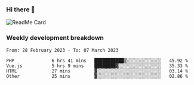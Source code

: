 ### Hi there 👋

<!--
**itzcy/itzcy** is a ✨ _special_ ✨ repository because its `README.md` (this file) appears on your GitHub profile.

Here are some ideas to get you started:

- 🔭 I’m currently working on ...
- 🌱 I’m currently learning ...
- 👯 I’m looking to collaborate on ...
- 🤔 I’m looking for help with ...
- 💬 Ask me about ...
- 📫 How to reach me: ...
- 😄 Pronouns: ...
- ⚡ Fun fact: ...
-->
![ReadMe Card](https://github-readme-stats.vercel.app/api?username=itzcy&show_icons=true&title_color=2d3198&icon_color=797cb8&text_color=24292e&bg_color=f6f8fa)

### Weekly development breakdown
<!--START_SECTION:waka-->

```text
From: 28 February 2023 - To: 07 March 2023

PHP              6 hrs 41 mins   ███████████▒░░░░░░░░░░░░░   45.92 %
Vue.js           5 hrs 9 mins    ████████▓░░░░░░░░░░░░░░░░   35.33 %
HTML             27 mins         ▓░░░░░░░░░░░░░░░░░░░░░░░░   03.14 %
Other            25 mins         ▓░░░░░░░░░░░░░░░░░░░░░░░░   02.86 %
```

<!--END_SECTION:waka-->
